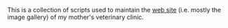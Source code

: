 This is a collection of scripts used to maintain the
[web site](http://tierarztpraxis-schäuffelen.de) 
(i.e. mostly the image gallery) of my mother's veterinary clinic.

